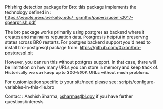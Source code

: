 Phishing detection package for Bro: this package implements the technology defined in : https://people.eecs.berkeley.edu/~grantho/papers/usenix2017-spearphish.pdf 

The bro package works primarily using postgres as backend where it creates and maintains reputation data. Postgres is helpful in preserving states across BRO restarts.  For postgres backend support you'd need to install bro-postgresql package from: https://github.com/0xxon/bro-postgresql.git

However, you can run this without postgres support. In that case, there will be limitation on how many URLs you can store in memory and keep track of. Historically we can keep up to 300-500K URLs without much problems.

For customization specific to your site/need please see: scripts/configure-variables-in-this-file.bro 




Contact : Aashish Sharma, asharma@lbl.gov if you have further questions/interests 
